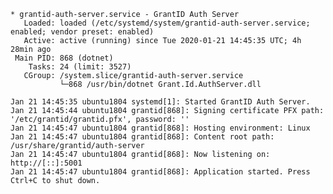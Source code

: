 ﻿```
* grantid-auth-server.service - GrantID Auth Server
   Loaded: loaded (/etc/systemd/system/grantid-auth-server.service; enabled; vendor preset: enabled)
   Active: active (running) since Tue 2020-01-21 14:45:35 UTC; 4h 28min ago
 Main PID: 868 (dotnet)
    Tasks: 24 (limit: 3527)
   CGroup: /system.slice/grantid-auth-server.service
           └─868 /usr/bin/dotnet Grant.Id.AuthServer.dll

Jan 21 14:45:35 ubuntu1804 systemd[1]: Started GrantID Auth Server.
Jan 21 14:45:44 ubuntu1804 grantid[868]: Signing certificate PFX path: '/etc/grantid/grantid.pfx', password: ''
Jan 21 14:45:47 ubuntu1804 grantid[868]: Hosting environment: Linux
Jan 21 14:45:47 ubuntu1804 grantid[868]: Content root path: /usr/share/grantid/auth-server
Jan 21 14:45:47 ubuntu1804 grantid[868]: Now listening on: http://[::]:5001
Jan 21 14:45:47 ubuntu1804 grantid[868]: Application started. Press Ctrl+C to shut down.
```
